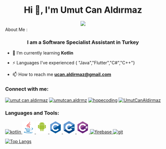<h1 align="center">Hi 👋, I'm Umut Can Aldırmaz</h1>
<div id="header" align="center">
  <img src="https://media.giphy.com/media/bAQH7WXKqtIBrPs7sR/giphy.gif"/>
</div>
 About Me :
<h3 align="center">I am a Software Specialist Assistant in Turkey</h3>

- 🌱 I’m currently learning **Kotlin**
- ⚡ Languages I've experienced { "Java","Flutter","C#","C++"}

- 📫 How to reach me **ucan.aldirmaz@gmail.com**

<h3 align="left">Connect with me:</h3>
<p align="left">
<a href="https://linkedin.com/in/umut can aldırmaz" target="blank"><img align="center" src="https://raw.githubusercontent.com/rahuldkjain/github-profile-readme-generator/master/src/images/icons/Social/linked-in-alt.svg" alt="umut can aldırmaz" height="30" width="40" /></a>
<a href="https://instagram.com/umutcan.aldrmz" target="blank"><img align="center" src="https://raw.githubusercontent.com/rahuldkjain/github-profile-readme-generator/master/src/images/icons/Social/instagram.svg" alt="umutcan.aldrmz" height="30" width="40" /></a>
<a href="https://www.hackerrank.com/hopecoding" target="blank"><img align="center" src="https://raw.githubusercontent.com/rahuldkjain/github-profile-readme-generator/master/src/images/icons/Social/hackerrank.svg" alt="hopecoding" height="30" width="40" /></a>
<a href="https://medium.com/@ucan.aldirmaz" target="blank"><img align="center" src="https://cdn.jsdelivr.net/npm/simple-icons@v4/icons/gmail.svg" alt="UmutCanAldirmaz" height="30" width="40" /></a>

</p>

<h3 align="left">Languages and Tools:</h3>
<p align="left"> <a href="https://developer.android.com" target="_blank" rel="noreferrer"> <img src="https://www.vectorlogo.zone/logos/kotlinlang/kotlinlang-icon.svg" alt="kotlin" width="40" height="40"/> <img src="https://raw.githubusercontent.com/devicons/devicon/master/icons/java/java-original.svg" alt="java" width="40" height="40"/>  <img src="https://raw.githubusercontent.com/devicons/devicon/master/icons/android/android-original-wordmark.svg" alt="android" width="40" height="40"/> </a> <a href="https://www.cprogramming.com/" target="_blank" rel="noreferrer"> <img src="https://raw.githubusercontent.com/devicons/devicon/master/icons/c/c-original.svg" alt="c" width="40" height="40"/> </a> <a href="https://www.w3schools.com/cpp/" target="_blank" rel="noreferrer"> <img src="https://raw.githubusercontent.com/devicons/devicon/master/icons/cplusplus/cplusplus-original.svg" alt="cplusplus" width="40" height="40"/> </a> <a href="https://www.w3schools.com/cs/" target="_blank" rel="noreferrer"> <img src="https://raw.githubusercontent.com/devicons/devicon/master/icons/csharp/csharp-original.svg" alt="csharp" width="40" height="40"/> </a> <a href="https://firebase.google.com/" target="_blank" rel="noreferrer"> <img src="https://www.vectorlogo.zone/logos/firebase/firebase-icon.svg" alt="firebase" width="40" height="40"/> </a> <a href="https://git-scm.com/" target="_blank" rel="noreferrer"> <img src="https://www.vectorlogo.zone/logos/git-scm/git-scm-icon.svg" alt="git" width="40" height="40"/> </a> <a href="https://www.java.com" target="_blank" rel="noreferrer">  </a> <a href="https://kotlinlang.org" target="_blank" rel="noreferrer">  </a> </p>

[![Top Langs](https://github-readme-stats.vercel.app/api/top-langs/?username=UmutCanAldirmaz&hide_progress=true)](https://github.com/UmutCanAldirmaz/github-readme-stats)
